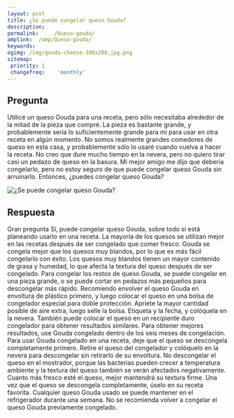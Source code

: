 ```yaml
---
layout: post
title: ¿Se puede congelar queso Gouda?  
description: 
permalink:     /Queso-gouda/
amplink:  /amp/Queso-gouda/
keywords: 
ogimg: /img/gouda-cheese-300x200.jpg.png
sitemap:
 priority: 1
 changefreq:    'monthly'
---
```




## Pregunta

Utilicé un queso Gouda para una receta, pero sólo necesitaba alrededor de la mitad de la pieza que compré. La pieza es bastante grande, y probablemente sería lo suficientemente grande para mí para usar en otra receta en algún momento. No somos realmente grandes comedores de queso en esta casa, y probablemente sólo lo usaré cuando vuelva a hacer la receta. No creo que dure mucho tiempo en la nevera, pero no quiero tirar casi un pedazo de queso en la basura. Mi mejor amigo me dijo que debería congelarlo, pero no estoy seguro de que puede congelar queso Gouda sin arruinarlo. Entonces, ¿puedes congelar queso Gouda?


![¿Se puede congelar queso Gouda?](https://sepuedecongelar.com/img/gouda-cheese-300x200.jpg "¿Se puede congelar queso Gouda?" )


## Respuesta

Gran pregunta Sí, puede congelar queso Gouda, sobre todo si está planeando usarlo en una receta. La mayoría de los quesos se utilizan mejor en las recetas después de ser congelado que comer fresco. Gouda se congela mejor que los quesos muy blandos, por lo que es más fácil congelarlo con éxito. Los quesos muy blandos tienen un mayor contenido de grasa y humedad, lo que afecta la textura del queso después de ser congelado.
Para congelar los restos de queso Gouda, se puede congelar en una pieza grande, o se puede cortar en pedazos más pequeños para descongelar más rápido. Recomiendo envolver el queso Gouda en envoltura de plástico primero, y luego colocar el queso en una bolsa de congelador especial para doble protección. Apriete la mayor cantidad posible de aire extra, luego selle la bolsa. Etiqueta y la fecha, y colóquela en la nevera. También puede colocar el queso en un recipiente duro congelador para obtener resultados similares.
Para obtener mejores resultados, use Gouda congelado dentro de los seis meses de congelación. Para usar Gouda congelado en una receta, deje que el queso se descongela completamente primero. Retire el queso del congelador y colóquelo en la nevera para descongelar sin retirarlo de su envoltura. No descongelar el queso en el mostrador, porque las bacterias pueden crecer a temperatura ambiente y la textura del queso también se verán afectados negativamente. Cuanto más fresco esté el queso, mejor mantendrá su textura firme. Una vez que el queso se descongela completamente, úselo en su receta favorita. Cualquier queso Gouda usado se puede mantener en el refrigerador durante una semana. No se recomienda volver a congelar el queso Gouda previamente congelado.
